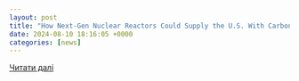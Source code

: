 ```yaml
---
layout: post
title: "How Next-Gen Nuclear Reactors Could Supply the U.S. With Carbon-Free Electricity | Inc.com"
date: 2024-08-10 18:16:05 +0000
categories: [news]
---
```


[Читати далі](https://www.inc.com/associated-press/how-next-gen-nuclear-reactors-could-supply-carbon-free-electricity.html)
